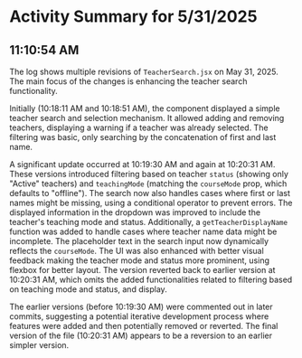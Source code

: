 # Activity Summary for 5/31/2025

## 11:10:54 AM
The log shows multiple revisions of `TeacherSearch.jsx` on May 31, 2025.  The main focus of the changes is enhancing the teacher search functionality.

Initially (10:18:11 AM and 10:18:51 AM), the component displayed a simple teacher search and selection mechanism. It allowed adding and removing teachers, displaying a warning if a teacher was already selected. The filtering was basic, only searching by the concatenation of first and last name.

A significant update occurred at 10:19:30 AM and again at 10:20:31 AM. These versions introduced  filtering based on teacher `status` (showing only "Active" teachers) and `teachingMode` (matching the `courseMode` prop, which defaults to "offline").  The search now also handles cases where first or last names might be missing, using a conditional operator to prevent errors. The displayed information in the dropdown was improved to include the teacher's teaching mode and status.  Additionally,  a `getTeacherDisplayName` function was added to handle cases where teacher name data might be incomplete.  The placeholder text in the search input now dynamically reflects the `courseMode`.  The UI was also enhanced with better visual feedback  making the teacher mode and status more prominent, using flexbox for better layout.  The version reverted back to earlier version at 10:20:31 AM, which omits the added functionalities related to filtering based on teaching mode and status, and display.

The earlier versions (before 10:19:30 AM) were commented out in later commits, suggesting a potential iterative development process where features were added and then potentially removed or reverted. The final version of the file (10:20:31 AM) appears to be a reversion to an earlier simpler version.
